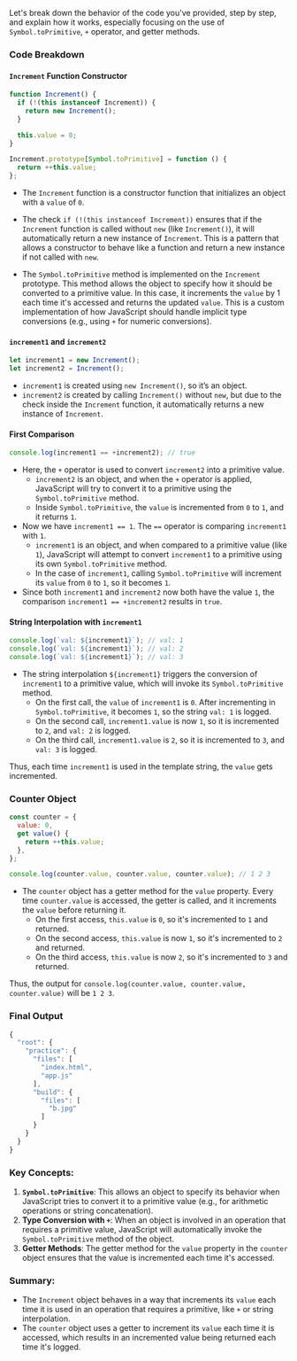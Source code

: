 Let's break down the behavior of the code you've provided, step by step, and explain how it works, especially focusing on the use of `Symbol.toPrimitive`, `+` operator, and getter methods.

### Code Breakdown

#### `Increment` Function Constructor

```javascript
function Increment() {
  if (!(this instanceof Increment)) {
    return new Increment();
  }

  this.value = 0;
}

Increment.prototype[Symbol.toPrimitive] = function () {
  return ++this.value;
};
```

- The `Increment` function is a constructor function that initializes an object with a `value` of `0`.
- The check `if (!(this instanceof Increment))` ensures that if the `Increment` function is called without `new` (like `Increment()`), it will automatically return a new instance of `Increment`. This is a pattern that allows a constructor to behave like a function and return a new instance if not called with `new`.
  
- The `Symbol.toPrimitive` method is implemented on the `Increment` prototype. This method allows the object to specify how it should be converted to a primitive value. In this case, it increments the `value` by 1 each time it's accessed and returns the updated `value`. This is a custom implementation of how JavaScript should handle implicit type conversions (e.g., using `+` for numeric conversions).

#### `increment1` and `increment2`

```javascript
let increment1 = new Increment();
let increment2 = Increment();
```

- `increment1` is created using `new Increment()`, so it’s an object.
- `increment2` is created by calling `Increment()` without `new`, but due to the check inside the `Increment` function, it automatically returns a new instance of `Increment`.

#### First Comparison

```javascript
console.log(increment1 == +increment2); // true
```

- Here, the `+` operator is used to convert `increment2` into a primitive value.
  - `increment2` is an object, and when the `+` operator is applied, JavaScript will try to convert it to a primitive using the `Symbol.toPrimitive` method. 
  - Inside `Symbol.toPrimitive`, the `value` is incremented from `0` to `1`, and it returns `1`.
- Now we have `increment1 == 1`. The `==` operator is comparing `increment1` with `1`.
  - `increment1` is an object, and when compared to a primitive value (like `1`), JavaScript will attempt to convert `increment1` to a primitive using its own `Symbol.toPrimitive` method.
  - In the case of `increment1`, calling `Symbol.toPrimitive` will increment its `value` from `0` to `1`, so it becomes `1`.
- Since both `increment1` and `increment2` now both have the value `1`, the comparison `increment1 == +increment2` results in `true`.

#### String Interpolation with `increment1`

```javascript
console.log(`val: ${increment1}`); // val: 1
console.log(`val: ${increment1}`); // val: 2
console.log(`val: ${increment1}`); // val: 3
```

- The string interpolation `${increment1}` triggers the conversion of `increment1` to a primitive value, which will invoke its `Symbol.toPrimitive` method.
  - On the first call, the `value` of `increment1` is `0`. After incrementing in `Symbol.toPrimitive`, it becomes `1`, so the string `val: 1` is logged.
  - On the second call, `increment1.value` is now `1`, so it is incremented to `2`, and `val: 2` is logged.
  - On the third call, `increment1.value` is `2`, so it is incremented to `3`, and `val: 3` is logged.

Thus, each time `increment1` is used in the template string, the `value` gets incremented.

### Counter Object

```javascript
const counter = {
  value: 0,
  get value() {
    return ++this.value;
  },
};

console.log(counter.value, counter.value, counter.value); // 1 2 3
```

- The `counter` object has a getter method for the `value` property. Every time `counter.value` is accessed, the getter is called, and it increments the `value` before returning it.
  - On the first access, `this.value` is `0`, so it's incremented to `1` and returned.
  - On the second access, `this.value` is now `1`, so it's incremented to `2` and returned.
  - On the third access, `this.value` is now `2`, so it's incremented to `3` and returned.

Thus, the output for `console.log(counter.value, counter.value, counter.value)` will be `1 2 3`.

### Final Output

```javascript
{
  "root": {
    "practice": {
      "files": [
        "index.html",
        "app.js"
      ],
      "build": {
        "files": [
          "b.jpg"
        ]
      }
    }
  }
}
```

### Key Concepts:

1. **`Symbol.toPrimitive`**: This allows an object to specify its behavior when JavaScript tries to convert it to a primitive value (e.g., for arithmetic operations or string concatenation).
2. **Type Conversion with `+`**: When an object is involved in an operation that requires a primitive value, JavaScript will automatically invoke the `Symbol.toPrimitive` method of the object.
3. **Getter Methods**: The getter method for the `value` property in the `counter` object ensures that the value is incremented each time it's accessed.

### Summary:

- The `Increment` object behaves in a way that increments its `value` each time it is used in an operation that requires a primitive, like `+` or string interpolation.
- The `counter` object uses a getter to increment its `value` each time it is accessed, which results in an incremented value being returned each time it's logged.
